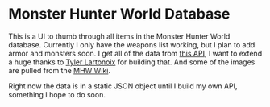 # Monster Hunter World Database

This is a UI to thumb through all items in the Monster Hunter World database. Currently I only have the weapons list working, but I plan to add armor and monsters soon. I get all of the data from [this API](https://docs.mhw-db.com/), I want to extend a huge thanks to [Tyler Lartonoix](https://github.com/LartTyler) for building that. And some of the images are pulled from the [MHW Wiki](https://monsterhunterworld.wiki.fextralife.com/Monster+Hunter+World+Wiki).

Right now the data is in a static JSON object until I build my own API, something I hope to do soon.
